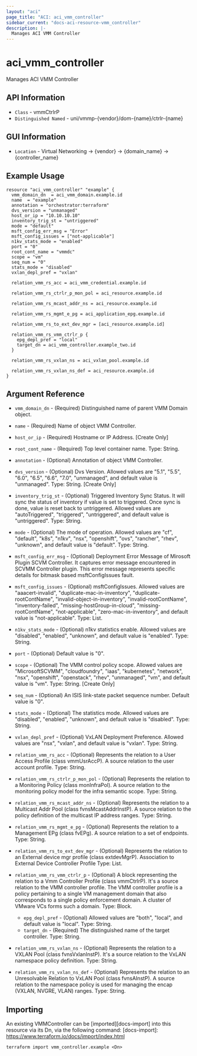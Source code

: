 ```yaml
---
layout: "aci"
page_title: "ACI: aci_vmm_controller"
sidebar_current: "docs-aci-resource-vmm_controller"
description: |-
  Manages ACI VMM Controller
---
```


# aci_vmm_controller

Manages ACI VMM Controller

## API Information

- `Class` - vmmCtrlrP
- `Distinguished Named` - uni/vmmp-{vendor}/dom-{name}/ctrlr-{name}

## GUI Information

- `Location` - Virtual Networking -> {vendor} -> {domain_name} -> {controller_name}

## Example Usage

```hcl
resource "aci_vmm_controller" "example" {
  vmm_domain_dn  = aci_vmm_domain.example.id
  name  = "example"
  annotation = "orchestrator:terraform"
  dvs_version = "unmanaged"
  host_or_ip = "10.10.10.10"
  inventory_trig_st = "untriggered"
  mode = "default"
  msft_config_err_msg = "Error"
  msft_config_issues = ["not-applicable"]
  n1kv_stats_mode = "enabled"
  port = "0"
  root_cont_name = "vmmdc"
  scope = "vm"
  seq_num = "0"
  stats_mode = "disabled"
  vxlan_depl_pref = "vxlan"

  relation_vmm_rs_acc = aci_vmm_credential.example.id

  relation_vmm_rs_ctrlr_p_mon_pol = aci_resource.example.id

  relation_vmm_rs_mcast_addr_ns = aci_resource.example.id

  relation_vmm_rs_mgmt_e_pg = aci_application_epg.example.id

  relation_vmm_rs_to_ext_dev_mgr = [aci_resource.example.id]

  relation_vmm_rs_vmm_ctrlr_p {
    epg_depl_pref = "local"
    target_dn = aci_vmm_controller.example_two.id
  }

  relation_vmm_rs_vxlan_ns = aci_vxlan_pool.example.id

  relation_vmm_rs_vxlan_ns_def = aci_resource.example.id
}
```

## Argument Reference

- `vmm_domain_dn` - (Required) Distinguished name of parent VMM Domain object.
- `name` - (Required) Name of object VMM Controller.
- `host_or_ip` - (Required) Hostname or IP Address. \[Create Only\]
- `root_cont_name` - (Required) Top level container name. Type: String.
- `annotation` - (Optional) Annotation of object VMM Controller.
- `dvs_version` - (Optional) Dvs Version. Allowed values are "5.1", "5.5", "6.0", "6.5", "6.6", "7.0", "unmanaged", and default value is "unmanaged". Type: String. \[Create Only\]
- `inventory_trig_st` - (Optional) Triggered Inventory Sync Status. It will sync the status of inventory if value is set to triggered. Once sync is done, value is reset back to untriggered. Allowed values are "autoTriggered", "triggered", "untriggered", and default value is "untriggered". Type: String.
- `mode` - (Optional) The mode of operation. Allowed values are "cf", "default", "k8s", "n1kv", "nsx", "openshift", "ovs", "rancher", "rhev", "unknown", and default value is "default". Type: String.
- `msft_config_err_msg` - (Optional) Deployment Error Message of Mirosoft Plugin SCVM Controller.
  It captures error message encountered in SCVMM Controller
  plugin. This error message represents specific details for bitmask
  based msftConfigIssues fault.
- `msft_config_issues` - (Optional) msftConfigIssues. Allowed values are "aaacert-invalid", "duplicate-mac-in-inventory", "duplicate-rootContName", "invalid-object-in-inventory", "invalid-rootContName", "inventory-failed", "missing-hostGroup-in-cloud", "missing-rootContName", "not-applicable", "zero-mac-in-inventory", and default value is "not-applicable". Type: List.
- `n1kv_stats_mode` - (Optional) n1kv statistics enable. Allowed values are "disabled", "enabled", "unknown", and default value is "enabled". Type: String.
- `port` - (Optional) Default value is "0".
- `scope` - (Optional) The VMM control policy scope. Allowed values are "MicrosoftSCVMM", "cloudfoundry", "iaas", "kubernetes", "network", "nsx", "openshift", "openstack", "rhev", "unmanaged", "vm", and default value is "vm". Type: String. \[Create Only\]
- `seq_num` - (Optional) An ISIS link-state packet sequence number. Default value is "0".
- `stats_mode` - (Optional) The statistics mode. Allowed values are "disabled", "enabled", "unknown", and default value is "disabled". Type: String.
- `vxlan_depl_pref` - (Optional) VxLAN Deployment Preference. Allowed values are "nsx", "vxlan", and default value is "vxlan". Type: String.

- `relation_vmm_rs_acc` - (Optional) Represents the relation to a User Access Profile (class vmmUsrAccP). A source relation to the user account profile. Type: String.

- `relation_vmm_rs_ctrlr_p_mon_pol` - (Optional) Represents the relation to a Monitoring Policy (class monInfraPol). A source relation to the monitoring policy model for the infra semantic scope. Type: String.

- `relation_vmm_rs_mcast_addr_ns` - (Optional) Represents the relation to a Multicast Addr Pool (class fvnsMcastAddrInstP). A source relation to the policy definition of the multicast IP address ranges. Type: String.

- `relation_vmm_rs_mgmt_e_pg` - (Optional) Represents the relation to a Management EPg (class fvEPg). A source relation to a set of endpoints. Type: String.

- `relation_vmm_rs_to_ext_dev_mgr` - (Optional) Represents the relation to an External device mgr profile (class extdevMgrP). Association to External Device Controller Profile Type: List.

- `relation_vmm_rs_vmm_ctrlr_p` - (Optional) A block representing the relation to a Vmm Controller Profile (class vmmCtrlrP). It's a source relation to the VMM controller profile. The VMM controller profile is a policy pertaining to a single VM management domain that also corresponds to a single policy enforcement domain. A cluster of VMware VCs forms such a domain. Type: Block.

  - `epg_depl_pref` - (Optional) Allowed values are "both", "local", and default value is "local". Type: String.
  - `target_dn` - (Required) The distinguished name of the target controller. Type: String.

- `relation_vmm_rs_vxlan_ns` - (Optional) Represents the relation to a VXLAN Pool (class fvnsVxlanInstP). It's a source relation to the VxLAN namespace policy definition. Type: String.

- `relation_vmm_rs_vxlan_ns_def` - (Optional) Represents the relation to an Unresolvable Relation to VxLAN Pool (class fvnsAInstP). A source relation to the namespace policy is used for managing the encap (VXLAN, NVGRE, VLAN) ranges. Type: String.

## Importing

An existing VMMController can be [imported][docs-import] into this resource via its Dn, via the following command:
[docs-import]: https://www.terraform.io/docs/import/index.html

```
terraform import vmm_controller.example <Dn>
```
